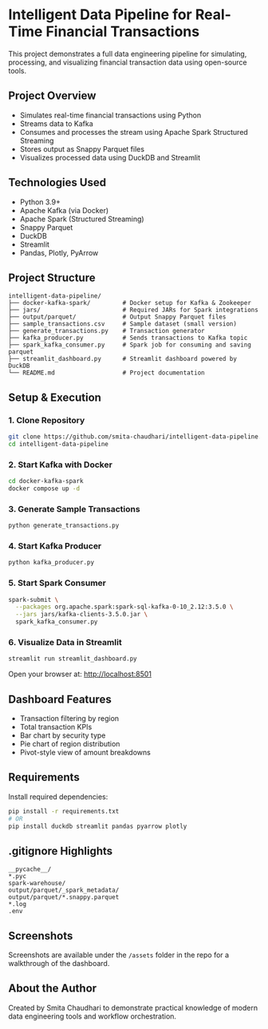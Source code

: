 
# Intelligent Data Pipeline for Real-Time Financial Transactions

This project demonstrates a full data engineering pipeline for simulating, processing, and visualizing financial transaction data using open-source tools.

## Project Overview

- Simulates real-time financial transactions using Python
- Streams data to Kafka
- Consumes and processes the stream using Apache Spark Structured Streaming
- Stores output as Snappy Parquet files
- Visualizes processed data using DuckDB and Streamlit

## Technologies Used

- Python 3.9+
- Apache Kafka (via Docker)
- Apache Spark (Structured Streaming)
- Snappy Parquet
- DuckDB
- Streamlit
- Pandas, Plotly, PyArrow

## Project Structure

```
intelligent-data-pipeline/
├── docker-kafka-spark/         # Docker setup for Kafka & Zookeeper
├── jars/                       # Required JARs for Spark integrations
├── output/parquet/             # Output Snappy Parquet files
├── sample_transactions.csv     # Sample dataset (small version)
├── generate_transactions.py    # Transaction generator
├── kafka_producer.py           # Sends transactions to Kafka topic
├── spark_kafka_consumer.py     # Spark job for consuming and saving parquet
├── streamlit_dashboard.py      # Streamlit dashboard powered by DuckDB
└── README.md                   # Project documentation
```

## Setup & Execution

### 1. Clone Repository
```bash
git clone https://github.com/smita-chaudhari/intelligent-data-pipeline.git
cd intelligent-data-pipeline
```

### 2. Start Kafka with Docker
```bash
cd docker-kafka-spark
docker compose up -d
```

### 3. Generate Sample Transactions
```bash
python generate_transactions.py
```

### 4. Start Kafka Producer
```bash
python kafka_producer.py
```

### 5. Start Spark Consumer
```bash
spark-submit \
  --packages org.apache.spark:spark-sql-kafka-0-10_2.12:3.5.0 \
  --jars jars/kafka-clients-3.5.0.jar \
  spark_kafka_consumer.py
```

### 6. Visualize Data in Streamlit
```bash
streamlit run streamlit_dashboard.py
```

Open your browser at: [http://localhost:8501](http://localhost:8501)

## Dashboard Features

- Transaction filtering by region
- Total transaction KPIs
- Bar chart by security type
- Pie chart of region distribution
- Pivot-style view of amount breakdowns

## Requirements

Install required dependencies:
```bash
pip install -r requirements.txt
# OR
pip install duckdb streamlit pandas pyarrow plotly
```

## .gitignore Highlights

```
__pycache__/
*.pyc
spark-warehouse/
output/parquet/_spark_metadata/
output/parquet/*.snappy.parquet
*.log
.env
```

## Screenshots

Screenshots are available under the `/assets` folder in the repo for a walkthrough of the dashboard.

## About the Author

Created by Smita Chaudhari to demonstrate practical knowledge of modern data engineering tools and workflow orchestration.
